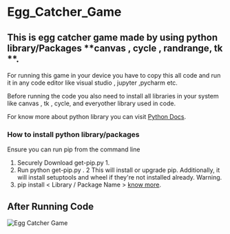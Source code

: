 # Egg_Catcher_Game

## This is egg catcher game made by using python library/Packages **canvas , cycle , randrange, tk **.

For running this game in your device you have to copy this all code and run it in any code editor like visual studio , jupyter ,pycharm etc.

Before running the code you also need to install all libraries in your system like canvas , tk , cycle, and everyother library used in code.

For know more about python library you can visit [Python Docs](https://docs.python.org/3/library/).

### How to install python library/packages
Ensure you can run pip from the command line
1. Securely Download get-pip.py 1.
2. Run python get-pip.py . 2 This will install or upgrade pip. Additionally, it will install setuptools and wheel if they're not installed already. Warning.
3. pip install < Library / Package Name > [know more](https://packaging.python.org/tutorials/installing-packages/).

## After Running Code 

![Egg Catcher Game](http://127.0.0.1:5500/img/Egg%20Catcher%20Game%2015-05-2021%2018_22_51.png)
